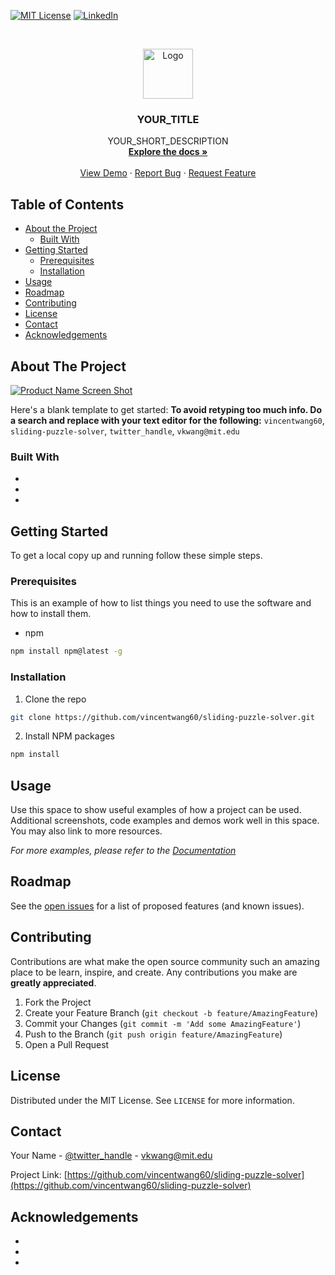 <!-- PROJECT SHIELDS -->
<!--
*** I'm using markdown "reference style" links for readability.
*** Reference links are enclosed in brackets [ ] instead of parentheses ( ).
*** See the bottom of this document for the declaration of the reference variables
*** for contributors-url, forks-url, etc. This is an optional, concise syntax you may use.
*** https://www.markdownguide.org/basic-syntax/#reference-style-links
-->
[![MIT License][license-shield]][license-url]
[![LinkedIn][linkedin-shield]][linkedin-url]



<!-- PROJECT LOGO -->
<br />
<p align="center">
  <a href="https://github.com/vincentwang60/sliding-puzzle-solver">
    <img src="images/logo.png" alt="Logo" width="80" height="80">
  </a>

  <h3 align="center">YOUR_TITLE</h3>

  <p align="center">
    YOUR_SHORT_DESCRIPTION
    <br />
    <a href="https://github.com/vincentwang60/sliding-puzzle-solver"><strong>Explore the docs »</strong></a>
    <br />
    <br />
    <a href="https://github.com/vincentwang60/sliding-puzzle-solver">View Demo</a>
    ·
    <a href="https://github.com/vincentwang60/sliding-puzzle-solver/issues">Report Bug</a>
    ·
    <a href="https://github.com/vincentwang60/sliding-puzzle-solver/issues">Request Feature</a>
  </p>
</p>



<!-- TABLE OF CONTENTS -->
## Table of Contents

* [About the Project](#about-the-project)
  * [Built With](#built-with)
* [Getting Started](#getting-started)
  * [Prerequisites](#prerequisites)
  * [Installation](#installation)
* [Usage](#usage)
* [Roadmap](#roadmap)
* [Contributing](#contributing)
* [License](#license)
* [Contact](#contact)
* [Acknowledgements](#acknowledgements)



<!-- ABOUT THE PROJECT -->
## About The Project

[![Product Name Screen Shot][product-screenshot]](https://example.com)

Here's a blank template to get started:
**To avoid retyping too much info. Do a search and replace with your text editor for the following:**
`vincentwang60`, `sliding-puzzle-solver`, `twitter_handle`, `vkwang@mit.edu`


### Built With

* []()
* []()
* []()



<!-- GETTING STARTED -->
## Getting Started

To get a local copy up and running follow these simple steps.

### Prerequisites

This is an example of how to list things you need to use the software and how to install them.
* npm
```sh
npm install npm@latest -g
```

### Installation

1. Clone the repo
```sh
git clone https://github.com/vincentwang60/sliding-puzzle-solver.git
```
2. Install NPM packages
```sh
npm install
```



<!-- USAGE EXAMPLES -->
## Usage

Use this space to show useful examples of how a project can be used. Additional screenshots, code examples and demos work well in this space. You may also link to more resources.

_For more examples, please refer to the [Documentation](https://example.com)_



<!-- ROADMAP -->
## Roadmap

See the [open issues](https://github.com/vincentwang60/sliding-puzzle-solver/issues) for a list of proposed features (and known issues).



<!-- CONTRIBUTING -->
## Contributing

Contributions are what make the open source community such an amazing place to be learn, inspire, and create. Any contributions you make are **greatly appreciated**.

1. Fork the Project
2. Create your Feature Branch (`git checkout -b feature/AmazingFeature`)
3. Commit your Changes (`git commit -m 'Add some AmazingFeature'`)
4. Push to the Branch (`git push origin feature/AmazingFeature`)
5. Open a Pull Request



<!-- LICENSE -->
## License

Distributed under the MIT License. See `LICENSE` for more information.



<!-- CONTACT -->
## Contact

Your Name - [@twitter_handle](https://twitter.com/twitter_handle) - vkwang@mit.edu

Project Link: [https://github.com/vincentwang60/sliding-puzzle-solver](https://github.com/vincentwang60/sliding-puzzle-solver)



<!-- ACKNOWLEDGEMENTS -->
## Acknowledgements

* []()
* []()
* []()





<!-- MARKDOWN LINKS & IMAGES -->
<!-- https://www.markdownguide.org/basic-syntax/#reference-style-links -->
[contributors-shield]: https://img.shields.io/github/contributors/vincentwang60/repo.svg?style=flat-square
[contributors-url]: https://github.com/vincentwang60/repo/graphs/contributors
[forks-shield]: https://img.shields.io/github/forks/vincentwang60/repo.svg?style=flat-square
[forks-url]: https://github.com/vincentwang60/repo/network/members
[stars-shield]: https://img.shields.io/github/stars/vincentwang60/repo.svg?style=flat-square
[stars-url]: https://github.com/vincentwang60/repo/stargazers
[issues-shield]: https://img.shields.io/github/issues/vincentwang60/repo.svg?style=flat-square
[issues-url]: https://github.com/vincentwang60/repo/issues
[license-shield]: https://img.shields.io/github/license/vincentwang60/repo.svg?style=flat-square
[license-url]: https://github.com/vincentwang60/repo/blob/master/LICENSE.txt
[linkedin-shield]: https://img.shields.io/badge/-LinkedIn-black.svg?style=flat-square&logo=linkedin&colorB=555
[linkedin-url]: https://linkedin.com/in/vincentwang60
[product-screenshot]: images/screenshot.png
